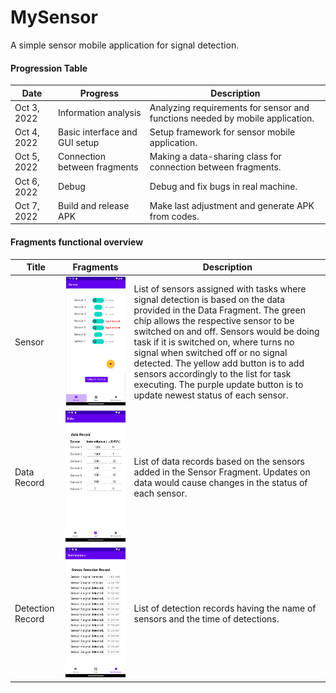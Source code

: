 # MySensor
A simple sensor mobile application for signal detection.



#### Progression Table

| Date        | Progress                      | Description                                                  |
| ----------- | ----------------------------- | ------------------------------------------------------------ |
| Oct 3, 2022 | Information analysis          | Analyzing requirements for sensor and functions needed by mobile application. |
| Oct 4, 2022 | Basic interface and GUI setup | Setup framework for sensor mobile application.               |
| Oct 5, 2022 | Connection between fragments  | Making a data-sharing class for connection between fragments. |
| Oct 6, 2022 | Debug                         | Debug and fix bugs in real machine.                          |
| Oct 7, 2022 | Build and release APK         | Make last adjustment and generate APK from codes.            |



#### Fragments functional overview

| Title            | Fragments                       | Description                                                  |
| ---------------- | ------------------------------- | ------------------------------------------------------------ |
| Sensor           | ![](README/sensor-fragment.png) | List of sensors assigned with tasks where signal detection is based on the data provided in the Data Fragment. The green chip allows the respective sensor to be switched on and off. Sensors would be doing task if it is switched on, where turns no signal when switched off or no signal detected. The yellow add button is to add sensors accordingly to the list for task executing. The purple update button is to update newest status of each sensor. |
| Data Record      | ![](README/data-fragment.png)   | List of data records based on the sensors added in the Sensor Fragment. Updates on data would cause changes in the status of each sensor. |
| Detection Record | ![](README/record-fragment.png) | List of detection records having the name of sensors and the time of detections. |


